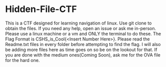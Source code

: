 # Hidden-File-CTF
This is a CTF designed for learning navigation of linux. Use git clone <Link to cloning the repo> to obtain the files. If you need any help, open an issue or ask me in-person. Please use a linux machine or a vm and ONLY the terminal to do these. The Flag Format is CSHS_is_Cool{&lt;Insert Number Here>}. Please read the Readme.txt files in every folder before attempting to find the flag. I will also be adding more files here as time goes on so be on the lookout for that. If you are done with the medium ones(Coming Soon), ask me for the OVA file for the hard one. 
